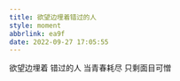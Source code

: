 ```yaml
---
title: 欲望边埋着错过的人
style: moment
abbrlink: ea9f
date: 2022-09-27 17:05:55
---
```

欲望边埋着
错过的人
当青春耗尽
只剩面目可憎